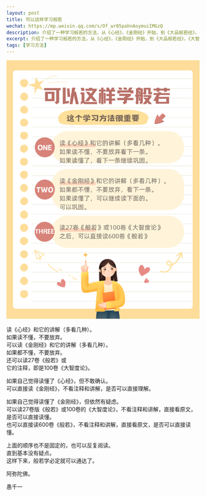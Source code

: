 ```yaml
---
layout: post
title: 可以这样学习般若
wechat: https://mp.weixin.qq.com/s/Of_wr05pahnAoymuiIMGzQ
description: 介绍了一种学习般若的方法，从《心经》，《金刚经》开始，到《大品般若经》，《大智度论》，乃至600卷的《大般若经》
excerpt: 介绍了一种学习般若的方法，从《心经》，《金刚经》开始，到《大品般若经》，《大智度论》，乃至600卷的《大般若经》
tags: [学习方法]
---
```


![](../images/2024-11-09-15-57-06.png)

读《心经》和它的讲解（多看几种）。<br>
如果读不懂，不要放弃。<br>
可以读《金刚经》和它的讲解（多看几种）。<br>
如果都不懂，不要放弃。<br>
还可以读27卷《般若》或<br>
它的注释，即是100卷《大智度论》。<br>

如果自己觉得读懂了《心经》，但不敢确认。<br>
可以直接读《金刚经》，不看注释和讲解，是否可以直接理解。

如果自己觉得读懂了《金刚经》，但依然有疑虑。<br>
可以读27卷版《般若》或100卷的《大智度论》，不看注释和讲解，直接看原文，是否可以直接读懂。<br>
也可以直接读600卷《般若》，不看注释和讲解，直接看原文，是否可以直接读懂。

上面的顺序也不是固定的，也可以反复阅读。<br>
直到基本没有疑点。<br>
这样下来，般若学必定就可以通达了。

阿弥陀佛。

愚千一

